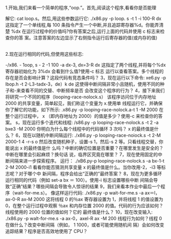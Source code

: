 <br/>
<br/>

1.开始,我们来看一个简单的程序,“oop.”。首先,阅读这个程序,看看你是否能理

解它: cat loop.s。然后,用这些参数运行它:
 ./x86.py -p loop. s -t 1 -i 100-R dx
这指定了一个单线程,每 100 条指令产生一个中断,并且追踪寄存器%d。你能弄清楚
%dx 在运行过程中的价值吗?你有答案之后,运行上面的代码并使用 c 标志来检查你的答
案。注意答案的左边显示了右侧指令运行后寄存器的值(或内存的值)
<br/>
<br/>

2.现在运行相同的代码,但使用这些标志:

-/x86. - 1oop, s - 2 -1 100 -a dx-3, dx=3-R dx
这指定了两个线程,并将每个%dx 寄存器初始化为 3%dx 会看到什么值?使用-c 标志
运行以查看答案。多个线程的存在是否会影响计算？这段代码有竞态条件吗？
3，现在运行以下命令:
xe6.py -p lbop.h -t 2-L3-tadx-3，de）k de
这使得中断间隔非常小且随机，使用不同的种子和-来查看不同的交替、中断频率是否
会改变这个程序的行为？
4，接下来我们将研究一个不同的程序（looping-race-nolock.s）
该程序访问位于内存地址 2000 的共享变量，简单起见，我们称这个变量为 x.使用单
线程运行它，并确保你了解它的功能，如下所示:
.x86.py -p looping-race-nolock.a-t 1 -M 2000
在整个运行过程中， x （即内存地址为 2000）的值是多少？使用-c 来检查你的答案。
s，现在运行多个迭代和线程:
/s86.py -p looping-race-nolock.s -t 2 -a bxe3 -M 2000
你明白为什么每个线程中的代码循环 3 次吗？ x 的最终值是什么？
6，现在以随机中断间隔运行:
./xB6.py -p looping-race-noiock.s -t 2-M 2000-1 4 -r-s o 然后改变随机种子，设置-s 1，然后-s 2 等。只看线程交替，你能说出 x 的最终值是什
么吗？中断的确切位置是否重要？在哪里发生是安全的？中断在哪里会引起麻烦？换句话
说，临界区究竟在哪里？
7，现在使用固定的中断间隔来进一步探索程序。
运行：
./xB6.py-p looping-race-nolock.s -a bx-1-t 2-M 2000-i1 看看你能否猜测共享变量 x 的最终值是什么。当你改用-2，-i3 等标志呢？对于哪个中
新间隔，程序会给出“正确的”最终答案？
8，现在为更多循环运行相同的代码（例如 set-a bx ＝ 100）。使用-i 标志设置哪些中断
间隔会导致“正确”结果？哪些间隔会导致令人惊讶的结果
9，我们来看本作业中最后一个程序（wait-for-me.s）。
像这样运行代码:
./x86.py -p wait-for-me.s -a ax＝l， ax-0-R ax-M 2000
这将线程 0 的％ax 寄存器设置为 1，并将线程 1 的值设置为 0，在整个运行过程中观察
％ax 和内存位置 2000 的值。代码的行为应该如何？线程使用的 2000 位置的值如何？它的
最终值是什么？
10，现在改变输入:
./x86.py -p walt-for-me.s -a ax-0，axel-R ax -M 200
线程行为如何？线程 0 在做什么？改变中断间隔（例如， 1 1000，或者可能使用随机间
隔）会如何改变追踪结果？程序是否高效地使用了 CPU？